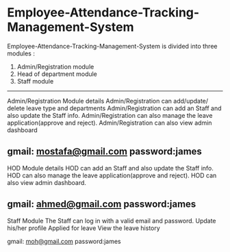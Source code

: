 # Employee-Attendance-Tracking-Management-System
Employee-Attendance-Tracking-Management-System is divided into three modules :
1. Admin/Registration module
2. Head of department module
3. Staff module 
-----------------------------------------------------------------------------------------------------------------------
Admin/Registration Module details
Admin/Registration can add/update/ delete leave type and departments
Admin/Registration can add an Staff and also update the Staff info.
Admin/Registration can also manage the leave application(approve and reject).
Admin/Registration can also view admin dashboard

gmail: mostafa@gmail.com
password:james
--------------------------------------------------------------------------------------------
HOD Module details
HOD can add an Staff and also update the Staff info.
HOD can also manage the leave application(approve and reject).
HOD can also view admin dashboard.

gmail: ahmed@gmail.com
password:james
-----------------------------------------------------------------------------------------
Staff Module
The Staff can log in with a valid email and password.
Update his/her profile
Applied for leave
View the leave history

gmail: moh@gmail.com
password:james
